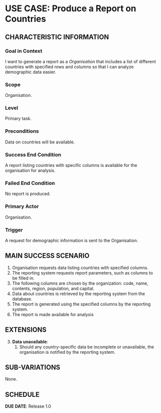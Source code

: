 # USE CASE: Produce a Report on Countries  

## CHARACTERISTIC INFORMATION

### Goal in Context

I want to generate a report as a *Organisation* that includes a list of different countries with specified rows and columns so that I can analyze demographic data easier.

### Scope

Organisation.

### Level

Primary task.

### Preconditions

Data on countries will be available.

### Success End Condition

A report listing countries with specific columns is available for the organisation for analysis.

### Failed End Condition

No report is produced.

### Primary Actor

Organisation.

### Trigger

A request for demographic information is sent to the Organisation.

## MAIN SUCCESS SCENARIO

1. Organisation requests data listing countries with specified columns. 
2. The reporting system requests report parameters, such as columns to be filled in.
3. The following columns are chosen by the organization: code, name, contents, region, population, and capital.
4. Data about countries is retrieved by the reporting system from the database.
5. The report is generated using the specified columns by the reporting system.
6. The report is made available for analysis
## EXTENSIONS

3. **Data unavailable**:
   1. Should any country-specific data be incomplete or unavailable, the organisation is notified by the reporting system.

## SUB-VARIATIONS

None.

## SCHEDULE

**DUE DATE**: Release 1.0